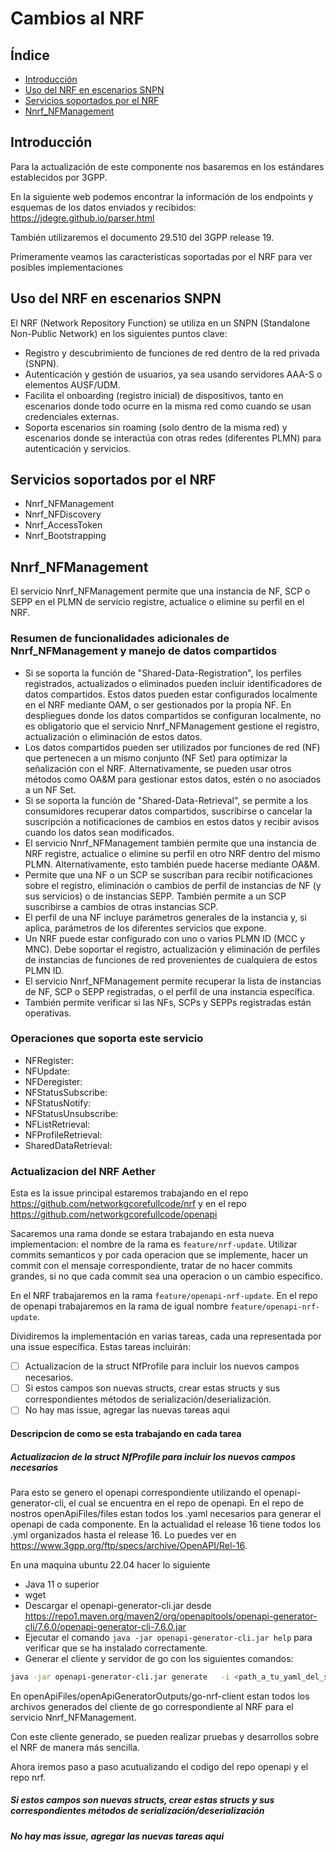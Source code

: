 # Cambios al NRF

## Índice

- [Introducción](#introducción)
- [Uso del NRF en escenarios SNPN](#uso-del-nrf-en-escenarios-snpn)
- [Servicios soportados por el NRF](#servicios-soportados-por-el-nrf)
- [Nnrf_NFManagement](#nnrf_nfmanagement)

## Introducción

Para la actualización de este componente nos basaremos en los estándares establecidos por 3GPP.

En la siguiente web podemos encontrar la información de los endpoints y esquemas de los datos enviados y recibidos: <https://jdegre.github.io/parser.html>

También utilizaremos el documento 29.510 del 3GPP release 19.

Primeramente veamos las caracteristicas soportadas por el NRF para ver posibles implementaciones

## Uso del NRF en escenarios SNPN

El NRF (Network Repository Function) se utiliza en un SNPN (Standalone Non-Public Network) en los siguientes puntos clave:

- Registro y descubrimiento de funciones de red dentro de la red privada (SNPN).
- Autenticación y gestión de usuarios, ya sea usando servidores AAA-S o elementos AUSF/UDM.
- Facilita el onboarding (registro inicial) de dispositivos, tanto en escenarios donde todo ocurre en la misma red como cuando se usan credenciales externas.
- Soporta escenarios sin roaming (solo dentro de la misma red) y escenarios donde se interactúa con otras redes (diferentes PLMN) para autenticación y servicios.

## Servicios soportados por el NRF

- Nnrf_NFManagement
- Nnrf_NFDiscovery
- Nnrf_AccessToken
- Nnrf_Bootstrapping

## Nnrf_NFManagement

El servicio Nnrf_NFManagement permite que una instancia de NF, SCP o SEPP en el PLMN de servicio registre, actualice o elimine su perfil en el NRF.

### Resumen de funcionalidades adicionales de Nnrf_NFManagement y manejo de datos compartidos

- Si se soporta la función de "Shared-Data-Registration", los perfiles registrados, actualizados o eliminados pueden incluir identificadores de datos compartidos. Estos datos pueden estar configurados localmente en el NRF mediante OAM, o ser gestionados por la propia NF. En despliegues donde los datos compartidos se configuran localmente, no es obligatorio que el servicio Nnrf_NFManagement gestione el registro, actualización o eliminación de estos datos.
- Los datos compartidos pueden ser utilizados por funciones de red (NF) que pertenecen a un mismo conjunto (NF Set) para optimizar la señalización con el NRF. Alternativamente, se pueden usar otros métodos como OA&M para gestionar estos datos, estén o no asociados a un NF Set.
- Si se soporta la función de "Shared-Data-Retrieval", se permite a los consumidores recuperar datos compartidos, suscribirse o cancelar la suscripción a notificaciones de cambios en estos datos y recibir avisos cuando los datos sean modificados.
- El servicio Nnrf_NFManagement también permite que una instancia de NRF registre, actualice o elimine su perfil en otro NRF dentro del mismo PLMN. Alternativamente, esto también puede hacerse mediante OA&M.
- Permite que una NF o un SCP se suscriban para recibir notificaciones sobre el registro, eliminación o cambios de perfil de instancias de NF (y sus servicios) o de instancias SEPP. También permite a un SCP suscribirse a cambios de otras instancias SCP.
- El perfil de una NF incluye parámetros generales de la instancia y, si aplica, parámetros de los diferentes servicios que expone.
- Un NRF puede estar configurado con uno o varios PLMN ID (MCC y MNC). Debe soportar el registro, actualización y eliminación de perfiles de instancias de funciones de red provenientes de cualquiera de estos PLMN ID.
- El servicio Nnrf_NFManagement permite recuperar la lista de instancias de NF, SCP o SEPP registradas, o el perfil de una instancia específica.
- También permite verificar si las NFs, SCPs y SEPPs registradas están operativas.

### Operaciones que soporta este servicio
- NFRegister: 
- NFUpdate:
- NFDeregister:
- NFStatusSubscribe:
- NFStatusNotify:
- NFStatusUnsubscribe:
- NFListRetrieval:
- NFProfileRetrieval:
- SharedDataRetrieval:

### Actualizacion del NRF Aether

Esta es la issue principal estaremos trabajando en el repo <https://github.com/networkgcorefullcode/nrf> y en el repo <https://github.com/networkgcorefullcode/openapi>

Sacaremos una rama donde se estara trabajando en esta nueva implementacion: el nombre de la rama es `feature/nrf-update`. Utilizar commits semanticos y por cada operacion que se implemente, hacer un commit con el mensaje correspondiente, tratar de no hacer commits grandes, si no que cada commit sea una operacion o un cambio especifico. 

En el NRF trabajaremos en la rama `feature/openapi-nrf-update`. En el repo de openapi trabajaremos en la rama de igual nombre `feature/openapi-nrf-update`.

Dividiremos la implementación en varias tareas, cada una representada por una issue específica. Estas tareas incluirán:

- [ ] Actualizacion de la struct NfProfile para incluir los nuevos campos necesarios.
- [ ] Si estos campos son nuevas structs, crear estas structs y sus correspondientes métodos de serialización/deserialización.
- [ ] No hay mas issue, agregar las nuevas tareas aqui

#### Descripcion de como se esta trabajando en cada tarea

##### Actualizacion de la struct NfProfile para incluir los nuevos campos necesarios

Para esto se genero el openapi correspondiente utilizando el openapi-generator-cli, el cual se encuentra en el repo de openapi. En el repo de nostros openApiFiles/files estan todos los .yaml necesarios para generar el openapi de cada componente. En la actualidad el release 16 tiene todos los .yml organizados hasta el release 16. Lo puedes ver en <https://www.3gpp.org/ftp/specs/archive/OpenAPI/Rel-16>.

En una maquina ubuntu 22.04 hacer lo siguiente
- Java 11 o superior
- wget
- Descargar el openapi-generator-cli.jar desde <https://repo1.maven.org/maven2/org/openapitools/openapi-generator-cli/7.6.0/openapi-generator-cli-7.6.0.jar>
- Ejecutar el comando `java -jar openapi-generator-cli.jar help` para verificar que se ha instalado correctamente.
- Generar el cliente y servidor de go con los siguientes comandos:

```bash
java -jar openapi-generator-cli.jar generate   -i <path_a_tu_yaml_del_servicio>   -g go   -o ./go-nrf-client
```

En openApiFiles/openApiGeneratorOutputs/go-nrf-client estan todos los archivos generados del cliente de go correspondiente al NRF para el servicio Nnrf_NFManagement.

Con este cliente generado, se pueden realizar pruebas y desarrollos sobre el NRF de manera más sencilla.

Ahora iremos paso a paso acutualizando el codigo del repo openapi y el repo nrf.



##### Si estos campos son nuevas structs, crear estas structs y sus correspondientes métodos de serialización/deserialización

##### No hay mas issue, agregar las nuevas tareas aqui